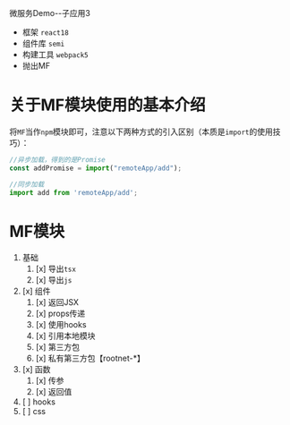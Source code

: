 微服务Demo--子应用3
- 框架 `react18`
- 组件库 `semi`
- 构建工具 `webpack5`
- 抛出MF

# 关于MF模块使用的基本介绍
将`MF`当作`npm`模块即可，注意以下两种方式的引入区别（本质是`import`的使用技巧）：
```js
//异步加载，得到的是Promise
const addPromise = import("remoteApp/add");

//同步加载
import add from 'remoteApp/add';
```

# MF模块
1. 基础
   1. [x] 导出`tsx`
   2. [x] 导出`js`
2. [x] 组件
   1. [x] 返回JSX
   2. [x] props传递
   3. [x] 使用hooks
   4. [x] 引用本地模块
   5. [x] 第三方包
   6. [x] 私有第三方包【rootnet-*】
3. [x] 函数
    1. [x] 传参
    2. [x] 返回值
4. [ ] hooks
5. [ ] css
